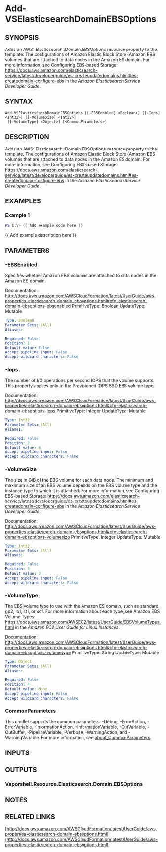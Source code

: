 # Add-VSElasticsearchDomainEBSOptions

## SYNOPSIS
Adds an AWS::Elasticsearch::Domain.EBSOptions resource property to the template.
The configurations of Amazon Elastic Block Store (Amazon EBS volumes that are attached to data nodes in the Amazon ES domain.
For more information, see Configuring EBS-based Storage: https://docs.aws.amazon.com/elasticsearch-service/latest/developerguide/es-createupdatedomains.html#es-createdomain-configure-ebs in the *Amazon Elasticsearch Service Developer Guide*.

## SYNTAX

```
Add-VSElasticsearchDomainEBSOptions [[-EBSEnabled] <Boolean>] [[-Iops] <Int32>] [[-VolumeSize] <Int32>]
 [[-VolumeType] <Object>] [<CommonParameters>]
```

## DESCRIPTION
Adds an AWS::Elasticsearch::Domain.EBSOptions resource property to the template.
The configurations of Amazon Elastic Block Store (Amazon EBS volumes that are attached to data nodes in the Amazon ES domain.
For more information, see Configuring EBS-based Storage: https://docs.aws.amazon.com/elasticsearch-service/latest/developerguide/es-createupdatedomains.html#es-createdomain-configure-ebs in the *Amazon Elasticsearch Service Developer Guide*.

## EXAMPLES

### Example 1
```powershell
PS C:\> {{ Add example code here }}
```

{{ Add example description here }}

## PARAMETERS

### -EBSEnabled
Specifies whether Amazon EBS volumes are attached to data nodes in the Amazon ES domain.

Documentation: http://docs.aws.amazon.com/AWSCloudFormation/latest/UserGuide/aws-properties-elasticsearch-domain-ebsoptions.html#cfn-elasticsearch-domain-ebsoptions-ebsenabled
PrimitiveType: Boolean
UpdateType: Mutable

```yaml
Type: Boolean
Parameter Sets: (All)
Aliases:

Required: False
Position: 1
Default value: False
Accept pipeline input: False
Accept wildcard characters: False
```

### -Iops
The number of I/O operations per second IOPS that the volume supports.
This property applies only to the Provisioned IOPS SSD EBS volume type.

Documentation: http://docs.aws.amazon.com/AWSCloudFormation/latest/UserGuide/aws-properties-elasticsearch-domain-ebsoptions.html#cfn-elasticsearch-domain-ebsoptions-iops
PrimitiveType: Integer
UpdateType: Mutable

```yaml
Type: Int32
Parameter Sets: (All)
Aliases:

Required: False
Position: 2
Default value: 0
Accept pipeline input: False
Accept wildcard characters: False
```

### -VolumeSize
The size in GiB of the EBS volume for each data node.
The minimum and maximum size of an EBS volume depends on the EBS volume type and the instance type to which it is attached.
For more information, see Configuring EBS-based Storage: https://docs.aws.amazon.com/elasticsearch-service/latest/developerguide/es-createupdatedomains.html#es-createdomain-configure-ebs in the *Amazon Elasticsearch Service Developer Guide*.

Documentation: http://docs.aws.amazon.com/AWSCloudFormation/latest/UserGuide/aws-properties-elasticsearch-domain-ebsoptions.html#cfn-elasticsearch-domain-ebsoptions-volumesize
PrimitiveType: Integer
UpdateType: Mutable

```yaml
Type: Int32
Parameter Sets: (All)
Aliases:

Required: False
Position: 3
Default value: 0
Accept pipeline input: False
Accept wildcard characters: False
```

### -VolumeType
The EBS volume type to use with the Amazon ES domain, such as standard, gp2, io1, st1, or sc1.
For more information about each type, see Amazon EBS Volume Types: https://docs.aws.amazon.com/AWSEC2/latest/UserGuide/EBSVolumeTypes.html in the *Amazon EC2 User Guide for Linux Instances*.

Documentation: http://docs.aws.amazon.com/AWSCloudFormation/latest/UserGuide/aws-properties-elasticsearch-domain-ebsoptions.html#cfn-elasticsearch-domain-ebsoptions-volumetype
PrimitiveType: String
UpdateType: Mutable

```yaml
Type: Object
Parameter Sets: (All)
Aliases:

Required: False
Position: 4
Default value: None
Accept pipeline input: False
Accept wildcard characters: False
```

### CommonParameters
This cmdlet supports the common parameters: -Debug, -ErrorAction, -ErrorVariable, -InformationAction, -InformationVariable, -OutVariable, -OutBuffer, -PipelineVariable, -Verbose, -WarningAction, and -WarningVariable. For more information, see [about_CommonParameters](http://go.microsoft.com/fwlink/?LinkID=113216).

## INPUTS

## OUTPUTS

### Vaporshell.Resource.Elasticsearch.Domain.EBSOptions
## NOTES

## RELATED LINKS

[http://docs.aws.amazon.com/AWSCloudFormation/latest/UserGuide/aws-properties-elasticsearch-domain-ebsoptions.html](http://docs.aws.amazon.com/AWSCloudFormation/latest/UserGuide/aws-properties-elasticsearch-domain-ebsoptions.html)

